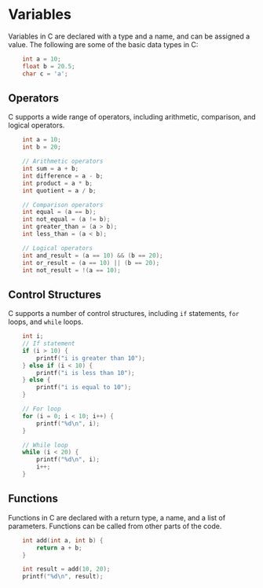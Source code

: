 # Variables

Variables in C are declared with a type and a name, and can be assigned a value. The following are some of the basic data types in C:

```c
    int a = 10;
    float b = 20.5;
    char c = 'a';
```

## Operators

C supports a wide range of operators, including arithmetic, comparison, and logical operators.

```c
    int a = 10;
    int b = 20;

    // Arithmetic operators
    int sum = a + b;
    int difference = a - b;
    int product = a * b;
    int quotient = a / b;

    // Comparison operators
    int equal = (a == b);
    int not_equal = (a != b);
    int greater_than = (a > b);
    int less_than = (a < b);

    // Logical operators
    int and_result = (a == 10) && (b == 20);
    int or_result = (a == 10) || (b == 20);
    int not_result = !(a == 10);
```

## Control Structures

C supports a number of control structures, including `if` statements, `for` loops, and `while` loops.

```c
    int i;
    // If statement
    if (i > 10) {
        printf("i is greater than 10");
    } else if (i < 10) {
        printf("i is less than 10");
    } else {
        printf("i is equal to 10");
    }

    // For loop
    for (i = 0; i < 10; i++) {
        printf("%d\n", i);
    }

    // While loop
    while (i < 20) {
        printf("%d\n", i);
        i++;
    }
```

## Functions

Functions in C are declared with a return type, a name, and a list of parameters. Functions can be called from other parts of the code.

```c
    int add(int a, int b) {
        return a + b;
    }

    int result = add(10, 20);
    printf("%d\n", result);
```
